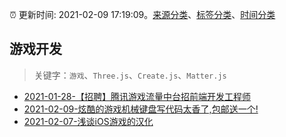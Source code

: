 :alarm_clock: 更新时间: 2021-02-09 17:19:09。[来源分类](../README.md)、[标签分类](../TAGS.md)、[时间分类](../TIMELINE.md)

## 游戏开发


> 关键字：`游戏`、`Three.js`、`Create.js`、`Matter.js`



- [2021-01-28-【招聘】腾讯游戏流量中台招前端开发工程师](https://www.ershicimi.com/p/29a523d80c925512b18aebe0de7429e9) 
- [2021-02-09-炫酷的游戏机械键盘写代码太香了,包邮送一个!](https://sec.thief.one/article_content?a_id=b916267e2be053921695f44a682973a0) 
- [2021-02-07-浅谈iOS游戏的汉化](https://sec.thief.one/article_content?a_id=217ef32bf987e99332beac0c78ba709e) 